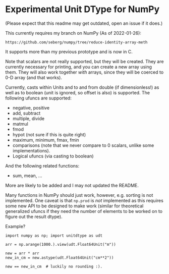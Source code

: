 # Experimental Unit DType for NumPy

(Please expect that this readme may get outdated, open an issue if it does.)

This currently requires my branch on NumPy (As of 2022-01-26):

    https://github.com/seberg/numpy/tree/reduce-identity-array-meth

It supports more than my previous prototype and is now in C.

Note that scalars are not really supported, but they will be created.
They are currently necessary for printing, and you can create a new
array using them.
They will also work together _with_ arrays, since they will be
coerced to 0-D array (and that works).

Currently, casts within Units and to and from double (if dimensionless!)
as well as to boolean (unit is ignored, so offset is also) is supported.
The following ufuncs are supported:
* negative, positive
* add, subtract
* multiple, divide
* matmul
* fmod
* hypot  (not sure if this is quite right)
* maximum, minimum, fmax, fmin
* comparisons  (note that we never compare to 0 scalars, unlike some implementations).
* Logical ufuncs  (via casting to boolean)

And the following related functions:
* sum, mean, ...

More are likely to be added and I may not updated the README.

Many functions in NumPy should just work, however, e.g. sorting is not
implemented.  One caveat is that `np.prod` is _not_ implemented as this
requires some new API to be designed to make work (similar for theoretical
generalized ufuncs if they need the number of elements to be worked
on to figure out the result dtype).

Example?
```python3
import numpy as np; import unitdtype as udt

arr = np.arange(1000.).view(udt.Float64Unit("m"))

new = arr * arr
new_in_cm = new.astype(udt.Float64Unit("cm**2"))

new == new_in_cm  # luckily no rounding :).
```
